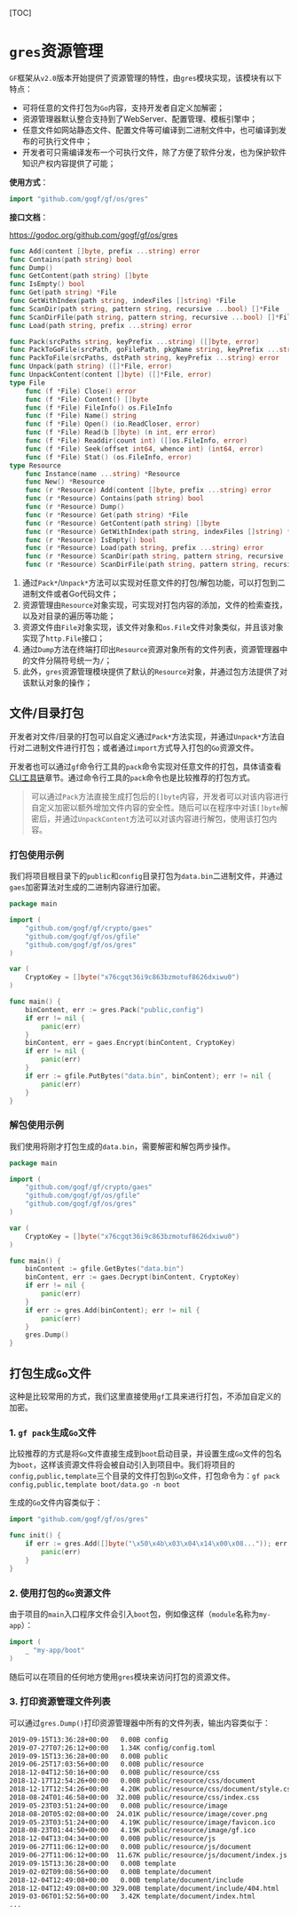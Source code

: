 [TOC]

# `gres`资源管理

`GF`框架从`v2.0`版本开始提供了资源管理的特性，由`gres`模块实现，该模块有以下特点：
- 可将任意的文件打包为`Go`内容，支持开发者自定义加解密；
- 资源管理器默认整合支持到了WebServer、配置管理、模板引擎中；
- 任意文件如网站静态文件、配置文件等可编译到二进制文件中，也可编译到发布的可执行文件中；
- 开发者可只需编译发布一个可执行文件，除了方便了软件分发，也为保护软件知识产权内容提供了可能；

**使用方式**：
```go
import "github.com/gogf/gf/os/gres"
```

**接口文档**： 

https://godoc.org/github.com/gogf/gf/os/gres

```go
func Add(content []byte, prefix ...string) error
func Contains(path string) bool
func Dump()
func GetContent(path string) []byte
func IsEmpty() bool
func Get(path string) *File
func GetWithIndex(path string, indexFiles []string) *File
func ScanDir(path string, pattern string, recursive ...bool) []*File
func ScanDirFile(path string, pattern string, recursive ...bool) []*File
func Load(path string, prefix ...string) error

func Pack(srcPaths string, keyPrefix ...string) ([]byte, error)
func PackToGoFile(srcPath, goFilePath, pkgName string, keyPrefix ...string) error
func PackToFile(srcPaths, dstPath string, keyPrefix ...string) error
func Unpack(path string) ([]*File, error)
func UnpackContent(content []byte) ([]*File, error)
type File
    func (f *File) Close() error
    func (f *File) Content() []byte
    func (f *File) FileInfo() os.FileInfo
    func (f *File) Name() string
    func (f *File) Open() (io.ReadCloser, error)
    func (f *File) Read(b []byte) (n int, err error)
    func (f *File) Readdir(count int) ([]os.FileInfo, error)
    func (f *File) Seek(offset int64, whence int) (int64, error)
    func (f *File) Stat() (os.FileInfo, error)
type Resource
    func Instance(name ...string) *Resource
    func New() *Resource
    func (r *Resource) Add(content []byte, prefix ...string) error
    func (r *Resource) Contains(path string) bool
    func (r *Resource) Dump()
    func (r *Resource) Get(path string) *File
    func (r *Resource) GetContent(path string) []byte
    func (r *Resource) GetWithIndex(path string, indexFiles []string) *File
    func (r *Resource) IsEmpty() bool
    func (r *Resource) Load(path string, prefix ...string) error
    func (r *Resource) ScanDir(path string, pattern string, recursive ...bool) []*File
    func (r *Resource) ScanDirFile(path string, pattern string, recursive ...bool) []*File
```

1. 通过`Pack*`/`Unpack*`方法可以实现对任意文件的打包/解包功能，可以打包到二进制文件或者Go代码文件；
1. 资源管理由`Resource`对象实现，可实现对打包内容的添加，文件的检索查找，以及对目录的遍历等功能；
1. 资源文件由`File`对象实现，该文件对象和`os.File`文件对象类似，并且该对象实现了`http.File`接口；
1. 通过`Dump`方法在终端打印出`Resource`资源对象所有的文件列表，资源管理器中的文件分隔符号统一为`/`；
1. 此外，`gres`资源管理模块提供了默认的`Resource`对象，并通过包方法提供了对该默认对象的操作；

## 文件/目录打包

开发者对文件/目录的打包可以自定义通过`Pack*`方法实现，并通过`Unpack*`方法自行对二进制文件进行打包；或者通过`import`方式导入打包的`Go`资源文件。

开发者也可以通过`gf`命令行工具的`pack`命令实现对任意文件的打包，具体请查看[CLI工具链](toolchain/cli.md)章节。通过命令行工具的`pack`命令也是比较推荐的打包方式。

> 可以通过`Pack`方法直接生成打包后的`[]byte`内容，开发者可以对该内容进行自定义加密以额外增加文件内容的安全性。随后可以在程序中对该`[]byte`解密后，并通过`UnpackContent`方法可以对该内容进行解包，使用该打包内容。


### 打包使用示例

我们将项目根目录下的`public`和`config`目录打包为`data.bin`二进制文件，并通过`gaes`加密算法对生成的二进制内容进行加密。

```go
package main

import (
	"github.com/gogf/gf/crypto/gaes"
	"github.com/gogf/gf/os/gfile"
	"github.com/gogf/gf/os/gres"
)

var (
	CryptoKey = []byte("x76cgqt36i9c863bzmotuf8626dxiwu0")
)

func main() {
	binContent, err := gres.Pack("public,config")
	if err != nil {
		panic(err)
	}
	binContent, err = gaes.Encrypt(binContent, CryptoKey)
	if err != nil {
		panic(err)
	}
	if err := gfile.PutBytes("data.bin", binContent); err != nil {
		panic(err)
	}
}
```

### 解包使用示例

我们使用将刚才打包生成的`data.bin`，需要解密和解包两步操作。

```go
package main

import (
	"github.com/gogf/gf/crypto/gaes"
	"github.com/gogf/gf/os/gfile"
	"github.com/gogf/gf/os/gres"
)

var (
	CryptoKey = []byte("x76cgqt36i9c863bzmotuf8626dxiwu0")
)

func main() {
	binContent := gfile.GetBytes("data.bin")
	binContent, err := gaes.Decrypt(binContent, CryptoKey)
	if err != nil {
		panic(err)
	}
	if err := gres.Add(binContent); err != nil {
		panic(err)
	}
	gres.Dump()
}
```


## 打包生成`Go`文件

这种是比较常用的方式，我们这里直接使用`gf`工具来进行打包，不添加自定义的加密。

### 1. `gf pack`生成`Go`文件

比较推荐的方式是将`Go`文件直接生成到`boot`启动目录，并设置生成`Go`文件的包名为`boot`，这样该资源文件将会被自动引入到项目中。我们将项目的`config,public,template`三个目录的文件打包到`Go`文件，打包命令为：`gf pack config,public,template boot/data.go -n boot`

生成的`Go`文件内容类似于：
```go
import "github.com/gogf/gf/os/gres"

func init() {
	if err := gres.Add([]byte("\x50\x4b\x03\x04\x14\x00\x08...")); err != nil {
		panic(err)
	}
}
```

### 2. 使用打包的`Go`资源文件

由于项目的`main`入口程序文件会引入`boot`包，例如像这样（`module`名称为`my-app`）：
```go
import (
	_ "my-app/boot"
)
```
随后可以在项目的任何地方使用`gres`模块来访问打包的资源文件。

### 3. 打印资源管理文件列表
可以通过`gres.Dump()`打印资源管理器中所有的文件列表，输出内容类似于：
```html
2019-09-15T13:36:28+00:00   0.00B config
2019-07-27T07:26:12+00:00   1.34K config/config.toml
2019-09-15T13:36:28+00:00   0.00B public
2019-06-25T17:03:56+00:00   0.00B public/resource
2018-12-04T12:50:16+00:00   0.00B public/resource/css
2018-12-17T12:54:26+00:00   0.00B public/resource/css/document
2018-12-17T12:54:26+00:00   4.20K public/resource/css/document/style.css
2018-08-24T01:46:58+00:00  32.00B public/resource/css/index.css
2019-05-23T03:51:24+00:00   0.00B public/resource/image
2018-08-20T05:02:08+00:00  24.01K public/resource/image/cover.png
2019-05-23T03:51:24+00:00   4.19K public/resource/image/favicon.ico
2018-08-23T01:44:50+00:00   4.19K public/resource/image/gf.ico
2018-12-04T13:04:34+00:00   0.00B public/resource/js
2019-06-27T11:06:12+00:00   0.00B public/resource/js/document
2019-06-27T11:06:12+00:00  11.67K public/resource/js/document/index.js
2019-09-15T13:36:28+00:00   0.00B template
2019-02-02T09:08:56+00:00   0.00B template/document
2018-12-04T12:49:08+00:00   0.00B template/document/include
2018-12-04T12:49:08+00:00 329.00B template/document/include/404.html
2019-03-06T01:52:56+00:00   3.42K template/document/index.html
...
```








